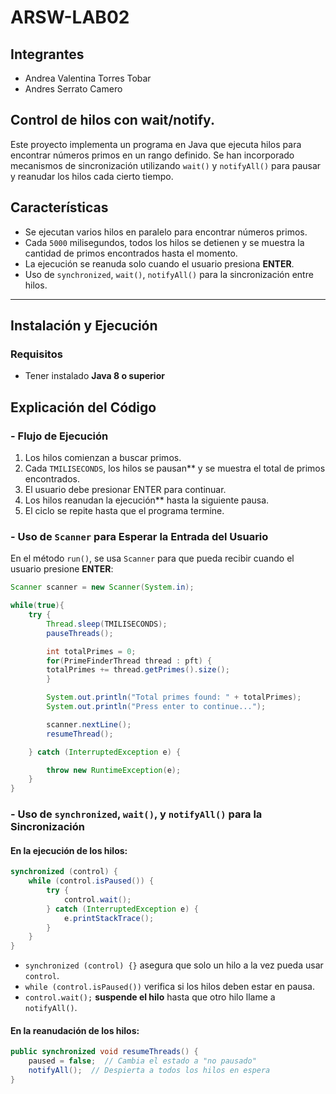 # ARSW-LAB02

## Integrantes

- Andrea Valentina Torres Tobar
- Andres Serrato Camero

## Control de hilos con wait/notify.

Este proyecto implementa un programa en Java que ejecuta hilos para encontrar números primos en un rango definido. 
Se han incorporado mecanismos de sincronización utilizando `wait()` y `notifyAll()` para pausar y reanudar los hilos cada cierto tiempo.

## Características

- Se ejecutan varios hilos en paralelo para encontrar números primos.
- Cada `5000` milisegundos, todos los hilos se detienen y se muestra la cantidad de primos encontrados hasta el momento.
- La ejecución se reanuda solo cuando el usuario presiona **ENTER**.
- Uso de `synchronized`, `wait()`, `notifyAll()` para la sincronización entre hilos.

---
## Instalación y Ejecución

### **Requisitos**
- Tener instalado **Java 8 o superior**

## Explicación del Código

### - Flujo de Ejecución

1. Los hilos comienzan a buscar primos.
2. Cada `TMILISECONDS`, los hilos se pausan** y se muestra el total de primos encontrados.
3. El usuario debe presionar ENTER para continuar.
4. Los hilos reanudan la ejecución** hasta la siguiente pausa.
5. El ciclo se repite hasta que el programa termine.

### - **Uso de `Scanner` para Esperar la Entrada del Usuario**

En el método `run()`, se usa `Scanner` para que pueda recibir cuando el usuario presione **ENTER**:

```java
Scanner scanner = new Scanner(System.in);

while(true){
    try {
        Thread.sleep(TMILISECONDS);
        pauseThreads();

        int totalPrimes = 0;
        for(PrimeFinderThread thread : pft) {
        totalPrimes += thread.getPrimes().size();
        }

        System.out.println("Total primes found: " + totalPrimes);
        System.out.println("Press enter to continue...");

        scanner.nextLine();
        resumeThread();

    } catch (InterruptedException e) {

        throw new RuntimeException(e);
    }
}
```

### - **Uso de `synchronized`, `wait()`, y `notifyAll()` para la Sincronización**

#### **En la ejecución de los hilos:**

```java
synchronized (control) {
    while (control.isPaused()) {
        try {
            control.wait();
        } catch (InterruptedException e) {
            e.printStackTrace();
        }
    }
}
```
- `synchronized (control) {}` asegura que solo un hilo a la vez pueda usar `control`.
- `while (control.isPaused())` verifica si los hilos deben estar en pausa.
- `control.wait();` **suspende el hilo** hasta que otro hilo llame a `notifyAll()`.

#### **En la reanudación de los hilos:**

```java
public synchronized void resumeThreads() {
    paused = false;  // Cambia el estado a "no pausado"
    notifyAll();  // Despierta a todos los hilos en espera
}
```